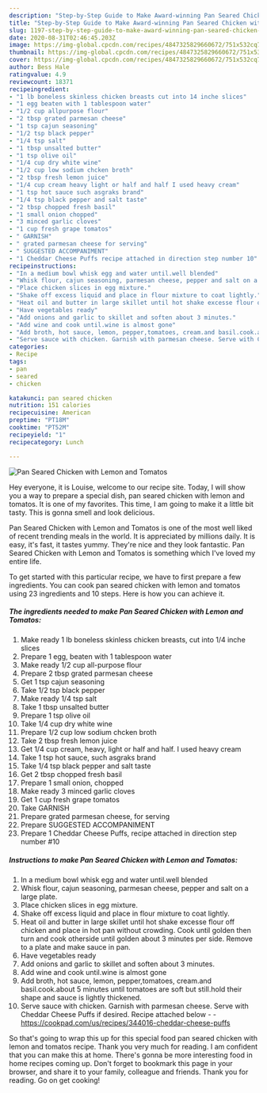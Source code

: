 ```yaml
---
description: "Step-by-Step Guide to Make Award-winning Pan Seared Chicken with Lemon and Tomatos"
title: "Step-by-Step Guide to Make Award-winning Pan Seared Chicken with Lemon and Tomatos"
slug: 1197-step-by-step-guide-to-make-award-winning-pan-seared-chicken-with-lemon-and-tomatos
date: 2020-08-31T02:46:45.203Z
image: https://img-global.cpcdn.com/recipes/4847325829660672/751x532cq70/pan-seared-chicken-with-lemon-and-tomatos-recipe-main-photo.jpg
thumbnail: https://img-global.cpcdn.com/recipes/4847325829660672/751x532cq70/pan-seared-chicken-with-lemon-and-tomatos-recipe-main-photo.jpg
cover: https://img-global.cpcdn.com/recipes/4847325829660672/751x532cq70/pan-seared-chicken-with-lemon-and-tomatos-recipe-main-photo.jpg
author: Bess Hale
ratingvalue: 4.9
reviewcount: 18371
recipeingredient:
- "1 lb boneless skinless chicken breasts cut into 14 inche slices"
- "1 egg beaten with 1 tablespoon water"
- "1/2 cup allpurpose flour"
- "2 tbsp grated parmesan cheese"
- "1 tsp cajun seasoning"
- "1/2 tsp black pepper"
- "1/4 tsp salt"
- "1 tbsp unsalted butter"
- "1 tsp olive oil"
- "1/4 cup dry white wine"
- "1/2 cup low sodium chcken broth"
- "2 tbsp fresh lemon juice"
- "1/4 cup cream heavy light or half and half I used heavy cream"
- "1 tsp hot sauce such asgraks brand"
- "1/4 tsp black pepper and salt taste"
- "2 tbsp chopped fresh basil"
- "1 small onion chopped"
- "3 minced garlic cloves"
- "1 cup fresh grape tomatos"
- " GARNISH"
- " grated parmesan cheese for serving"
- " SUGGESTED ACCOMPANIMENT"
- "1 Cheddar Cheese Puffs recipe attached in direction step number 10"
recipeinstructions:
- "In a medium bowl whisk egg and water until.well blended"
- "Whisk flour, cajun seasoning, parmesan cheese, pepper and salt on a large plate."
- "Place chicken slices in egg mixture."
- "Shake off excess liquid and place in flour mixture to coat lightly."
- "Heat oil and butter in large skillet until hot shake excesse flour off chicken and place in hot pan without crowding. Cook until golden then turn and cook otherside until golden about 3 minutes per side. Remove to a plate and make sauce in pan."
- "Have vegetables ready"
- "Add onions and garlic to skillet and soften about 3 minutes."
- "Add wine and cook until.wine is almost gone"
- "Add broth, hot sauce, lemon, pepper,tomatoes, cream.and basil.cook.about 5 minutes until tomatoes are soft but still.hold their shape and sauce is lightly thickened."
- "Serve sauce with chicken. Garnish with parmesan cheese. Serve with Cheddar Cheese Puffs if desired. Recipe attached below  https://cookpad.com/us/recipes/344016-cheddar-cheese-puffs"
categories:
- Recipe
tags:
- pan
- seared
- chicken

katakunci: pan seared chicken 
nutrition: 151 calories
recipecuisine: American
preptime: "PT18M"
cooktime: "PT52M"
recipeyield: "1"
recipecategory: Lunch

---
```



![Pan Seared Chicken with Lemon and Tomatos](https://img-global.cpcdn.com/recipes/4847325829660672/751x532cq70/pan-seared-chicken-with-lemon-and-tomatos-recipe-main-photo.jpg)

Hey everyone, it is Louise, welcome to our recipe site. Today, I will show you a way to prepare a special dish, pan seared chicken with lemon and tomatos. It is one of my favorites. This time, I am going to make it a little bit tasty. This is gonna smell and look delicious.

Pan Seared Chicken with Lemon and Tomatos is one of the most well liked of recent trending meals in the world. It is appreciated by millions daily. It is easy, it's fast, it tastes yummy. They're nice and they look fantastic. Pan Seared Chicken with Lemon and Tomatos is something which I've loved my entire life.




To get started with this particular recipe, we have to first prepare a few ingredients. You can cook pan seared chicken with lemon and tomatos using 23 ingredients and 10 steps. Here is how you can achieve it.

<!--inarticleads1-->

##### The ingredients needed to make Pan Seared Chicken with Lemon and Tomatos:

1. Make ready 1 lb boneless skinless chicken breasts, cut into 1/4 inche slices
1. Prepare 1 egg, beaten with 1 tablespoon water
1. Make ready 1/2 cup all-purpose flour
1. Prepare 2 tbsp grated parmesan cheese
1. Get 1 tsp cajun seasoning
1. Take 1/2 tsp black pepper
1. Make ready 1/4 tsp salt
1. Take 1 tbsp unsalted butter
1. Prepare 1 tsp olive oil
1. Take 1/4 cup dry white wine
1. Prepare 1/2 cup low sodium chcken broth
1. Take 2 tbsp fresh lemon juice
1. Get 1/4 cup cream, heavy, light or half and half. I used heavy cream
1. Take 1 tsp hot sauce, such asgraks brand
1. Take 1/4 tsp black pepper and salt taste
1. Get 2 tbsp chopped fresh basil
1. Prepare 1 small onion, chopped
1. Make ready 3 minced garlic cloves
1. Get 1 cup fresh grape tomatos
1. Take  GARNISH
1. Prepare  grated parmesan cheese, for serving
1. Prepare  SUGGESTED ACCOMPANIMENT
1. Prepare 1 Cheddar Cheese Puffs, recipe attached in direction step number #10




<!--inarticleads2-->

##### Instructions to make Pan Seared Chicken with Lemon and Tomatos:

1. In a medium bowl whisk egg and water until.well blended
1. Whisk flour, cajun seasoning, parmesan cheese, pepper and salt on a large plate.
1. Place chicken slices in egg mixture.
1. Shake off excess liquid and place in flour mixture to coat lightly.
1. Heat oil and butter in large skillet until hot shake excesse flour off chicken and place in hot pan without crowding. Cook until golden then turn and cook otherside until golden about 3 minutes per side. Remove to a plate and make sauce in pan.
1. Have vegetables ready
1. Add onions and garlic to skillet and soften about 3 minutes.
1. Add wine and cook until.wine is almost gone
1. Add broth, hot sauce, lemon, pepper,tomatoes, cream.and basil.cook.about 5 minutes until tomatoes are soft but still.hold their shape and sauce is lightly thickened.
1. Serve sauce with chicken. Garnish with parmesan cheese. Serve with Cheddar Cheese Puffs if desired. Recipe attached below -  - https://cookpad.com/us/recipes/344016-cheddar-cheese-puffs




So that's going to wrap this up for this special food pan seared chicken with lemon and tomatos recipe. Thank you very much for reading. I am confident that you can make this at home. There's gonna be more interesting food in home recipes coming up. Don't forget to bookmark this page in your browser, and share it to your family, colleague and friends. Thank you for reading. Go on get cooking!
